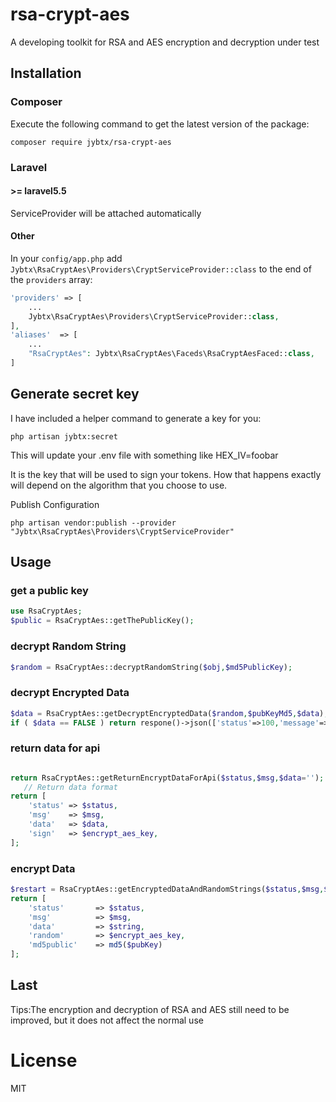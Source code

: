# rsa-crypt-aes
A developing toolkit for RSA and AES encryption and decryption under test

## Installation

### Composer

Execute the following command to get the latest version of the package:

```terminal
composer require jybtx/rsa-crypt-aes
```

### Laravel

#### >= laravel5.5

ServiceProvider will be attached automatically

#### Other

In your `config/app.php` add `Jybtx\RsaCryptAes\Providers\CryptServiceProvider::class` to the end of the `providers` array:

```php
'providers' => [
    ...
    Jybtx\RsaCryptAes\Providers\CryptServiceProvider::class,
],
'aliases'  => [
    ...
    "RsaCryptAes": Jybtx\RsaCryptAes\Faceds\RsaCryptAesFaced::class,
]
```
## Generate secret key
I have included a helper command to generate a key for you:
```shell
php artisan jybtx:secret
```
This will update your .env file with something like HEX_IV=foobar

It is the key that will be used to sign your tokens. How that happens exactly will depend on the algorithm that you choose to use.


Publish Configuration

```shell
php artisan vendor:publish --provider "Jybtx\RsaCryptAes\Providers\CryptServiceProvider"
```

## Usage

### get a public key
```php
use RsaCryptAes;
$public = RsaCryptAes::getThePublicKey();
```

### decrypt Random String
```php
$random = RsaCryptAes::decryptRandomString($obj,$md5PublicKey);
```

### decrypt Encrypted Data
```php
$data = RsaCryptAes::getDecryptEncryptedData($random,$pubKeyMd5,$data);
if ( $data == FALSE ) return respone()->json(['status'=>100,'message'=>'Public key invalidation, retrieve']);
```

### return data for api
```php

return RsaCryptAes::getReturnEncryptDataForApi($status,$msg,$data='');
   // Return data format
return [
    'status' => $status,
    'msg'    => $msg,
    'data'   => $data,
    'sign'   => $encrypt_aes_key,
];

```

### encrypt Data
```php
$restart = RsaCryptAes::getEncryptedDataAndRandomStrings($status,$msg,$data);
return [
    'status'       => $status,
    'msg'          => $msg,
    'data'         => $string,
    'random'       => $encrypt_aes_key,
    'md5public'    => md5($pubKey)
];
```

## Last
 Tips:The encryption and decryption of RSA and AES still need to be improved, but it does not affect the normal use

# License
MIT